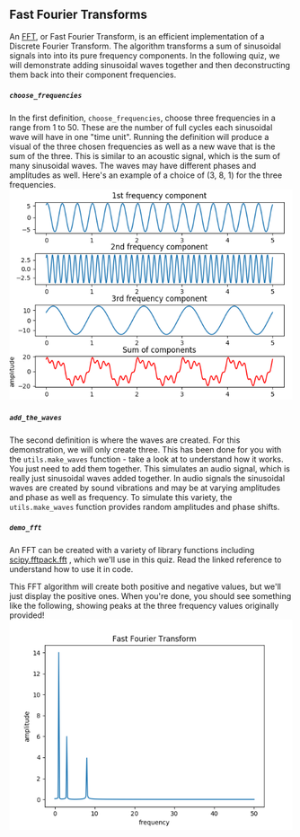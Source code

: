 ## Fast Fourier Transforms
An [FFT](https://en.wikipedia.org/wiki/Fast_Fourier_transform), or Fast Fourier Transform, is an efficient implementation of a Discrete Fourier Transform.  The algorithm transforms a sum of sinusoidal signals into into its pure frequency components.  In the following quiz, we will demonstrate adding sinusoidal waves together and then deconstructing them back into their component frequencies.  

##### `choose_frequencies`
In the first definition, `choose_frequencies`, choose three frequencies in a range from 1 to 50.  These are the number of full cycles each sinusoidal wave will have in one "time unit".  Running the definition will produce a visual of the three chosen frequencies as well as a new wave that is the sum of the three.  This is similar to an acoustic signal, which is the sum of many sinusoidal waves.  The waves may have different phases and amplitudes as well.  Here's an example of a choice of (3, 8, 1) for the three frequencies.
![sum of components](../images/sum_of_components.png)

##### `add_the_waves`
The second definition is where the waves are created.  For this demonstration, we will only create three.  This has been done for you with the `utils.make_waves` function - take a look at to understand how it works. You just need to add them together.  This simulates an audio signal, which is really just sinusoidal waves added together.  In audio signals the sinusoidal waves are created by sound vibrations and may be at varying amplitudes and phase as well as frequency.  To simulate this variety, the `utils.make_waves` function provides random amplitudes and phase shifts.

##### `demo_fft`
An FFT can be created with a variety of library functions including [scipy.fftpack.fft](https://docs.scipy.org/doc/scipy-0.19.0/reference/generated/scipy.fftpack.fft.html) , which we'll use in this quiz.  Read the linked reference to understand how to use it in code.  

This FFT algorithm will create both positive and negative values, but we'll just display the positive ones.  When you're done, you should see something like the following, showing peaks at the three frequency values originally provided!
![fft](../images/fft.png)

